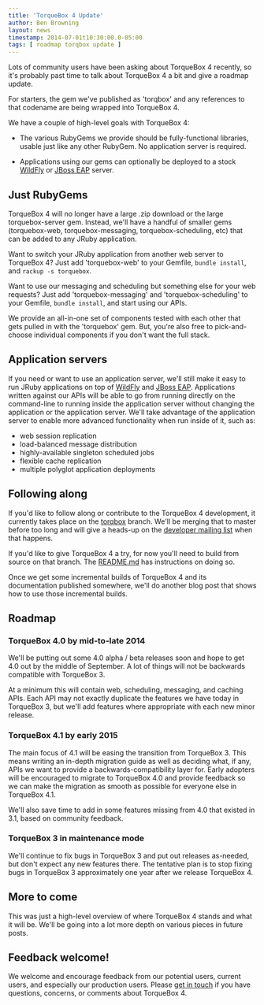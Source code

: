 ```yaml
---
title: 'TorqueBox 4 Update'
author: Ben Browning
layout: news
timestamp: 2014-07-01t10:30:00.0-05:00
tags: [ roadmap torqbox update ]
---
```


Lots of community users have been asking about TorqueBox 4 recently,
so it's probably past time to talk about TorqueBox 4 a bit and give a
roadmap update.

For starters, the gem we've published as 'torqbox' and any references
to that codename are being wrapped into TorqueBox 4.

We have a couple of high-level goals with TorqueBox 4:

* The various RubyGems we provide should be fully-functional
  libraries, usable just like any other RubyGem. No application server
  is required.

* Applications using our gems can optionally be deployed to a stock
  [WildFly][] or [JBoss EAP][] server.

## Just RubyGems

TorqueBox 4 will no longer have a large .zip download or the large
torquebox-server gem. Instead, we'll have a handful of smaller gems
(torquebox-web, torquebox-messaging, torquebox-scheduling, etc) that
can be added to any JRuby application.

Want to switch your JRuby application from another web server to
TorqueBox 4? Just add 'torquebox-web' to your Gemfile, `bundle
install`, and `rackup -s torquebox`.

Want to use our messaging and scheduling but something else for your
web requests? Just add 'torquebox-messaging' and
'torquebox-scheduling' to your Gemfile, `bundle install`, and start
using our APIs.

We provide an all-in-one set of components tested with each other that
gets pulled in with the 'torquebox' gem. But, you're also free to
pick-and-choose individual components if you don't want the full
stack.

## Application servers

If you need or want to use an application server, we'll still make it
easy to run JRuby applications on top of [WildFly][] and [JBoss
EAP][]. Applications written against our APIs will be able to go from
running directly on the command-line to running inside the application
server without changing the application or the application
server. We'll take advantage of the application server to enable more
advanced functionality when run inside of it, such as:

* web session replication
* load-balanced message distribution
* highly-available singleton scheduled jobs
* flexible cache replication
* multiple polyglot application deployments

## Following along

If you'd like to follow along or contribute to the TorqueBox 4
development, it currently takes place on the [torqbox][tb4git]
branch. We'll be merging that to master before too long and will give
a heads-up on the [developer mailing list][devlist] when that happens.

If you'd like to give TorqueBox 4 a try, for now you'll need to build
from source on that branch. The [README.md][readme] has instructions
on doing so.

Once we get some incremental builds of TorqueBox 4 and its
documentation published somewhere, we'll do another blog post that
shows how to use those incremental builds.


## Roadmap

### TorqueBox 4.0 by mid-to-late 2014

We'll be putting out some 4.0 alpha / beta releases soon and hope to
get 4.0 out by the middle of September. A lot of things will not be
backwards compatible with TorqueBox 3.

At a minimum this will contain web, scheduling, messaging, and caching
APIs. Each API may not exactly duplicate the features we have today in
TorqueBox 3, but we'll add features where appropriate with each new
minor release.

### TorqueBox 4.1 by early 2015

The main focus of 4.1 will be easing the transition from TorqueBox
3. This means writing an in-depth migration guide as well as deciding
what, if any, APIs we want to provide a backwards-compatibility layer
for. Early adopters will be encouraged to migrate to TorqueBox 4.0 and
provide feedback so we can make the migration as smooth as possible
for everyone else in TorqueBox 4.1.

We'll also save time to add in some features missing from 4.0 that
existed in 3.1, based on community feedback.

### TorqueBox 3 in maintenance mode

We'll continue to fix bugs in TorqueBox 3 and put out releases
as-needed, but don't expect any new features there. The tentative plan
is to stop fixing bugs in TorqueBox 3 approximately one year after we
release TorqueBox 4. 

## More to come

This was just a high-level overview of where TorqueBox 4 stands and
what it will be. We'll be going into a lot more depth on various
pieces in future posts.

## Feedback welcome!

We welcome and encourage feedback from our potential users, current
users, and especially our production users. Please [get in
touch][community] if you have questions, concerns, or comments about
TorqueBox 4.


[wildfly]: http://wildfly.org
[jboss eap]: https://www.jboss.org/products/eap
[tb4git]: https://github.com/torquebox/torquebox/tree/torqbox
[devlist]: /community/mailing_lists/
[readme]: https://github.com/torquebox/torquebox/blob/torqbox/README.md
[community]: /community/
